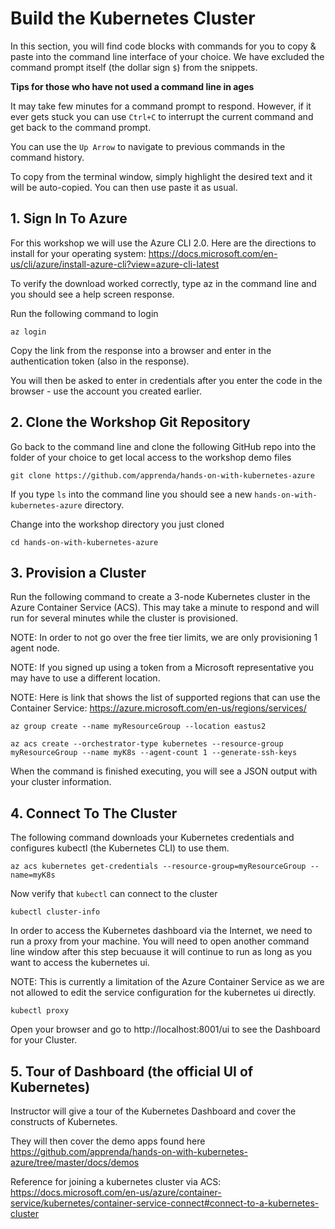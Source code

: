 # Build the Kubernetes Cluster

In this section, you will find code blocks with commands  for you to copy & paste into the command line interface of your choice. We have excluded the command prompt itself (the dollar sign `$`) from the snippets. 

**Tips for those who have not used a command line in ages**

It may take few minutes for a command prompt to respond. However, if it ever gets stuck you can use `Ctrl+C` to interrupt the current command and get back to the command prompt. 

You can use the `Up Arrow` to navigate to previous commands in the command history. 

To copy from the terminal window, simply highlight the desired text and it will be auto-copied. You can then use paste it as usual.

## 1. Sign In To Azure

For this workshop we will use the Azure CLI 2.0.  Here are the directions to install for your operating system: https://docs.microsoft.com/en-us/cli/azure/install-azure-cli?view=azure-cli-latest  

To verify the download worked correctly, type az in the command line and you should see a help screen response.

Run the following command to login
```
az login
```
Copy the link from the response into a browser and enter in the authentication token (also in the response).

You will then be asked to enter in credentials after you enter the code in the browser - use the account you created earlier.

## 2. Clone the Workshop Git Repository

Go back to the command line and clone the following GitHub repo into the folder of your choice to get local access to the workshop demo files

```
git clone https://github.com/apprenda/hands-on-with-kubernetes-azure 
```

If you type `ls` into the command line you should see a new `hands-on-with-kubernetes-azure` directory. 

Change into the workshop directory you just cloned

```
cd hands-on-with-kubernetes-azure
```

## 3. Provision a Cluster

Run the following command to create a 3-node Kubernetes cluster in the Azure Container Service (ACS). This may take a minute to respond and will run for several minutes while the cluster is provisioned.

NOTE: In order to not go over the free tier limits, we are only provisioning 1 agent node. 

NOTE: If you signed up using a token from a Microsoft representative you may have to use a different location.

NOTE: Here is link that shows the list of supported regions that can use the Container Service: https://azure.microsoft.com/en-us/regions/services/

```
az group create --name myResourceGroup --location eastus2
``` 

```
az acs create --orchestrator-type kubernetes --resource-group myResourceGroup --name myK8s --agent-count 1 --generate-ssh-keys
```

When the command is finished executing, you will see a JSON output with your cluster information.

## 4. Connect To The Cluster

The following command downloads your Kubernetes credentials and configures kubectl (the Kubernetes CLI) to use them.

```
az acs kubernetes get-credentials --resource-group=myResourceGroup --name=myK8s
```

Now verify that `kubectl` can connect to the cluster

```
kubectl cluster-info
```

In order to access the Kubernetes dashboard via the Internet, we need to run a proxy from your machine. You will need to open another command line window after this step becuause it will continue to run as long as you want to access the kubernetes ui.  

NOTE: This is currently a limitation of the Azure Container Service as we are not allowed to edit the service configuration for the kubernetes ui directly.

```
kubectl proxy
```

Open your browser and go to http://localhost:8001/ui to see the Dashboard for your Cluster. 

## 5. Tour of Dashboard (the official UI of Kubernetes)

Instructor will give a tour of the Kubernetes Dashboard and cover the constructs of Kubernetes. 

They will then cover the demo apps found here https://github.com/apprenda/hands-on-with-kubernetes-azure/tree/master/docs/demos

Reference for joining a kubernetes cluster via ACS: https://docs.microsoft.com/en-us/azure/container-service/kubernetes/container-service-connect#connect-to-a-kubernetes-cluster

